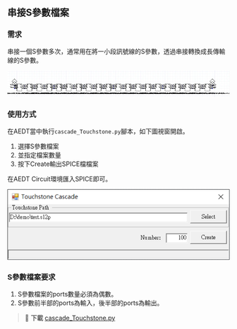 串接S參數檔案
---
### 需求
串接一個S參數多次，通常用在將一小段訊號線的S參數，透過串接轉換成長傳輸線的S參數。

![2024-03-25_13-34-36](/assets/2024-03-25_13-34-36.png)

### 使用方式 
在AEDT當中執行`cascade_Touchstone.py`腳本，如下圖視窗開啟。
1. 選擇S參數檔案
2. 並指定檔案數量
3. 按下Create輸出SPICE檔檔案

在AEDT Circuit環境匯入SPICE即可。

![2024-03-25_13-38-50](/assets/2024-03-25_13-38-50.png)

### S參數檔案要求
1. S參數檔案的ports數量必須為偶數。
2. S參數前半部的ports為輸入，後半部的ports為輸出。

> :link: **下載**
>[cascade_Touchstone.py](/assets/cascade_Touchstone.py)